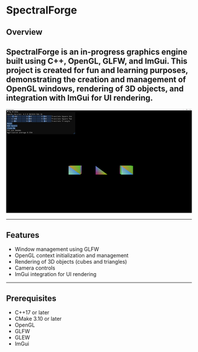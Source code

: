 # SpectralForge 

## Overview
SpectralForge is an in-progress graphics engine built using C++, OpenGL, GLFW, and ImGui. This project is created for fun and learning purposes, demonstrating the creation and management of OpenGL windows, rendering of 3D objects, and integration with ImGui for UI rendering.
---
![SpectralForge](SpectralForgeShowCase.png)

---
## Features
- Window management using GLFW
- OpenGL context initialization and management
- Rendering of 3D objects (cubes and triangles)
- Camera controls
- ImGui integration for UI rendering
---
## Prerequisites
- C++17 or later
- CMake 3.10 or later
- OpenGL
- GLFW
- GLEW
- ImGui
